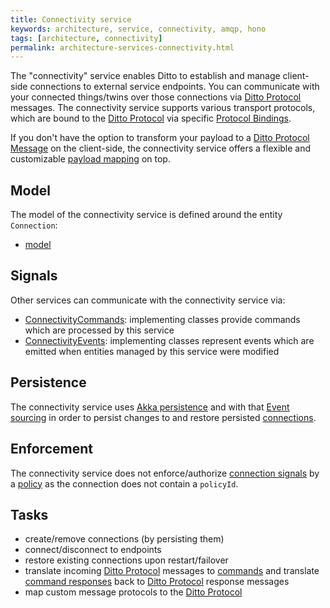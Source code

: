 ```yaml
---
title: Connectivity service
keywords: architecture, service, connectivity, amqp, hono
tags: [architecture, connectivity]
permalink: architecture-services-connectivity.html
---
```


The "connectivity" service enables Ditto to establish and manage client-side connections to external service endpoints.
You can communicate with your connected things/twins over those connections via [Ditto Protocol] messages. The 
connectivity service supports various transport protocols, which are bound to the [Ditto Protocol] via specific 
[Protocol Bindings].
 
If you don't have the option to transform your payload to a [Ditto Protocol Message] on the client-side, the 
connectivity service offers a flexible and customizable [payload mapping] on top.

## Model

The model of the connectivity service is defined around the entity `Connection`:


* [model](https://github.com/eclipse/ditto/tree/master/connectivity/model/src/main/java/org/eclipse/ditto/connectivity/model)

## Signals

Other services can communicate with the connectivity service via:

* [ConnectivityCommands](https://github.com/eclipse/ditto/tree/master/connectivity/model/src/main/java/org/eclipse/ditto/connectivity/model/signals/commands/ConnectivityCommand.java):
  implementing classes provide commands which are processed by this service
* [ConnectivityEvents](https://github.com/eclipse/ditto/tree/master/connectivity/model/src/main/java/org/eclipse/ditto/connectivity/model/signals/events/ConnectivityEvent.java):
  implementing classes represent events which are emitted when entities managed by this service were modified

## Persistence

The connectivity service uses [Akka persistence](https://doc.akka.io/docs/akka/current/persistence.html?language=java) and 
with that [Event sourcing](basic-signals.html#architectural-style) in order to persist changes to 
and restore persisted [connections](basic-connections.html).

## Enforcement

The connectivity service does not enforce/authorize [connection signals](#signals) by a [policy](basic-policy.html) as 
the connection does not contain a `policyId`.

## Tasks

* create/remove connections (by persisting them)
* connect/disconnect to endpoints
* restore existing connections upon restart/failover
* translate incoming [Ditto Protocol] messages to [commands](basic-signals-command.html)
  and translate [command responses](basic-signals-commandresponse.html) back to [Ditto Protocol] response messages
* map custom message protocols to the [Ditto Protocol]




  
[Ditto Protocol]: protocol-overview.html
[Ditto Protocol Message]: protocol-specification-things-messages.html
[payload mapping]: protocol-specification-things-messages.html
[Protocol Bindings]: protocol-bindings.html
